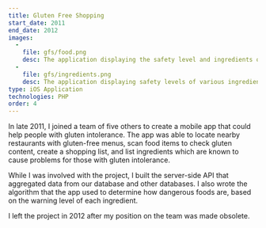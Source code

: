 ```yaml
---
title: Gluten Free Shopping
start_date: 2011
end_date: 2012
images:
  -
    file: gfs/food.png
    desc: The application displaying the safety level and ingredients of a food item.
  -
    file: gfs/ingredients.png
    desc: The application displaying safety levels of various ingredients.
type: iOS Application
technologies: PHP
order: 4
---
```

In late 2011, I joined a team of five others to create a mobile app that could help people with gluten intolerance. The
app was able to locate nearby restaurants with gluten-free menus, scan food items to check gluten content, create a shopping list, and list ingredients which are known to cause problems for those with gluten intolerance.

While I was involved with the project, I built the server-side API that aggregated data from our database and other
databases. I also wrote the algorithm that the app used to determine how dangerous foods are, based on the warning
level of each ingredient.

I left the project in 2012 after my position on the team was made obsolete.
